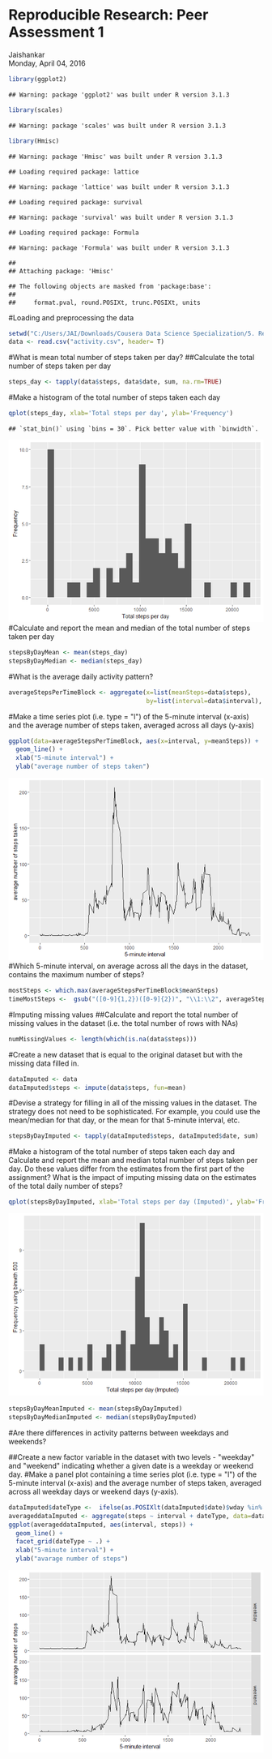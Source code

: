 # Reproducible Research: Peer Assessment 1
Jaishankar  
Monday, April 04, 2016  

```r
library(ggplot2)
```

```
## Warning: package 'ggplot2' was built under R version 3.1.3
```

```r
library(scales)
```

```
## Warning: package 'scales' was built under R version 3.1.3
```

```r
library(Hmisc)
```

```
## Warning: package 'Hmisc' was built under R version 3.1.3
```

```
## Loading required package: lattice
```

```
## Warning: package 'lattice' was built under R version 3.1.3
```

```
## Loading required package: survival
```

```
## Warning: package 'survival' was built under R version 3.1.3
```

```
## Loading required package: Formula
```

```
## Warning: package 'Formula' was built under R version 3.1.3
```

```
## 
## Attaching package: 'Hmisc'
```

```
## The following objects are masked from 'package:base':
## 
##     format.pval, round.POSIXt, trunc.POSIXt, units
```

#Loading and preprocessing the data

```r
setwd("C:/Users/JAI/Downloads/Cousera Data Science Specialization/5. Reproducible Research/week1//repdata-data-activity/")
data <- read.csv("activity.csv", header= T)
```

#What is mean total number of steps taken per day?
##Calculate the total number of steps taken per day

```r
steps_day <- tapply(data$steps, data$date, sum, na.rm=TRUE)
```
#Make a histogram of the total number of steps taken each day

```r
qplot(steps_day, xlab='Total steps per day', ylab='Frequency')
```

```
## `stat_bin()` using `bins = 30`. Pick better value with `binwidth`.
```

![](PA1_template_files/figure-html/unnamed-chunk-4-1.png)<!-- -->
#Calculate and report the mean and median of the total number of steps taken per day

```r
stepsByDayMean <- mean(steps_day)
stepsByDayMedian <- median(steps_day)
```
#What is the average daily activity pattern?

```r
averageStepsPerTimeBlock <- aggregate(x=list(meanSteps=data$steps),
                                      by=list(interval=data$interval), FUN=mean, na.rm=TRUE)
```
#Make a time series plot (i.e. type = "l") of the 5-minute interval (x-axis) and the average number of steps taken, averaged across all days (y-axis)

```r
ggplot(data=averageStepsPerTimeBlock, aes(x=interval, y=meanSteps)) +
  geom_line() +
  xlab("5-minute interval") +
  ylab("average number of steps taken") 
```

![](PA1_template_files/figure-html/unnamed-chunk-7-1.png)<!-- -->
#Which 5-minute interval, on average across all the days in the dataset, contains the maximum number of steps?

```r
mostSteps <- which.max(averageStepsPerTimeBlock$meanSteps)
timeMostSteps <-  gsub("([0-9]{1,2})([0-9]{2})", "\\1:\\2", averageStepsPerTimeBlock[mostSteps,'interval'])
```

#Imputing missing values
##Calculate and report the total number of missing values in the dataset (i.e. the total number of rows with NAs)


```r
numMissingValues <- length(which(is.na(data$steps)))
```

#Create a new dataset that is equal to the original dataset but with the missing data filled in.

```r
dataImputed <- data
dataImputed$steps <- impute(data$steps, fun=mean)
```

#Devise a strategy for filling in all of the missing values in the dataset. The strategy does not need to be sophisticated. For example, you could use the mean/median for that day, or the mean for that 5-minute interval, etc.

```r
stepsByDayImputed <- tapply(dataImputed$steps, dataImputed$date, sum)
```

#Make a histogram of the total number of steps taken each day and Calculate and report the mean and median total number of steps taken per day. Do these values differ from the estimates from the first part of the assignment? What is the impact of imputing missing data on the estimates of the total daily number of steps?

```r
qplot(stepsByDayImputed, xlab='Total steps per day (Imputed)', ylab='Frequency using binwith 500', binwidth=500)
```

![](PA1_template_files/figure-html/unnamed-chunk-12-1.png)<!-- -->

```r
stepsByDayMeanImputed <- mean(stepsByDayImputed)
stepsByDayMedianImputed <- median(stepsByDayImputed)
```
#Are there differences in activity patterns between weekdays and weekends?

##Create a new factor variable in the dataset with two levels - "weekday" and "weekend" indicating whether a given date is a weekday or weekend day.
#Make a panel plot containing a time series plot (i.e. type = "l") of the 5-minute interval (x-axis) and the average number of steps taken, averaged across all weekday days or weekend days (y-axis). 

```r
dataImputed$dateType <-  ifelse(as.POSIXlt(dataImputed$date)$wday %in% c(0,6), 'weekend', 'weekday')
averageddataImputed <- aggregate(steps ~ interval + dateType, data=dataImputed, mean)
ggplot(averageddataImputed, aes(interval, steps)) + 
  geom_line() + 
  facet_grid(dateType ~ .) +
  xlab("5-minute interval") + 
  ylab("avarage number of steps")
```

![](PA1_template_files/figure-html/unnamed-chunk-13-1.png)<!-- -->


